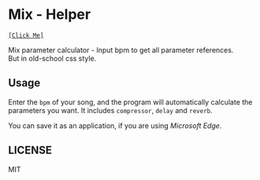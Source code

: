# Mix - Helper
[`[Click Me]`](https://mix.hanayabuki.cf)

Mix parameter calculator - Input bpm to get all parameter references.  
But in old-school css style.

## Usage
Enter the `bpm` of your song, and the program will automatically calculate the parameters you want. It includes `compressor`, `delay` and `reverb`.

You can save it as an application, if you are using *Microsoft Edge*.

## LICENSE
MIT
